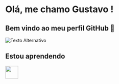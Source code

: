 # Olá, me chamo Gustavo ! 
## Bem vindo ao meu perfil GitHub 👑
![Texto Alternativo](https://images.builderservices.io/s/cdn/v1.0/i/m?url=https%3A%2F%2Fstorage.googleapis.com%2Fproduction-hostgator-brasil-v1-0-2%2F022%2F695022%2F5wqH5OMp%2F72dbebf6f94344c986e3e8db90c3f611&methods=resize%2C500%2C5000)
## Estou aprendendo

<img loading="lazy" src="https://img.shields.io/badge/Python-3776AB?style=for-the-badge&logo=python&logoColor=white" width="40" height="40"/>

<!--
**GustavoGS07/GustavoGS07** is a ✨ _special_ ✨ repository because its `README.md` (this file) appears on your GitHub profile.

Here are some ideas to get you started:

- 🔭 I’m currently working on ...
- 🌱 I’m currently learning ...
- 👯 I’m looking to collaborate on ...
- 🤔 I’m looking for help with ...
- 💬 Ask me about ...
- 📫 How to reach me: ...
- 😄 Pronouns: ...
- ⚡ Fun fact: ...
-->
